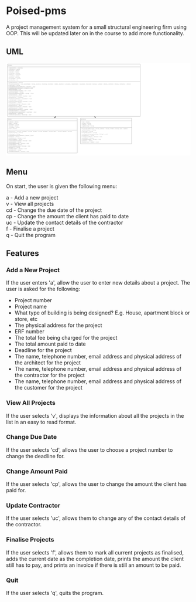 # Poised-pms

A project management system for a small structural engineering firm using OOP.
This will be updated later on in the course to add more functionality.

## UML

![UML](/Poised%20UML.png "UML")

## Menu

On start, the user is given the following menu:

a  - Add a new project\
v  - View all projects\
cd - Change the due date of the project\
cp - Change the amount the client has paid to date\
uc - Update the contact details of the contractor\
f  - Finalise a project\
q  - Quit the program

## Features

### Add a New Project

If the user enters 'a', allow the user to enter new details about a project.
The user is asked for the following:

- Project number
- Project name
- What type of building is being designed? E.g. House, apartment block or
store, etc
- The physical address for the project
- ERF number
- The total fee being charged for the project
- The total amount paid to date
- Deadline for the project
- The name, telephone number, email address and physical address of the
architect for the project
- The name, telephone number, email address and physical address of the
contractor for the project
- The name, telephone number, email address and physical address of the
customer for the project

### View All Projects

If the user selects 'v', displays the information about all the projects in the
list in an easy to read format.

### Change Due Date

If the user selects 'cd', allows the user to choose a project number to change
the deadline for.

### Change Amount Paid

If the user selects 'cp', allows the user to change the amount the client has
paid for.

### Update Contractor

If the user selects 'uc', allows them to change any of the contact details
of the contractor.

### Finalise Projects

If the user selects 'f', allows them to mark all current projects as finalised,
adds the current date as the completion date, prints the amount the client still
has to pay, and prints an invoice if there is still an amount to be paid.

### Quit

If the user selects 'q', quits the program.
